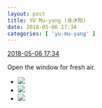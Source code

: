 ```yaml
---
layout: post
title: YU Mu-yang (余沐阳)
date: 2018-05-06 17:34
categories: [ 'yu-mu-yang' ]
---
```


<div class="weibo-info">
  <a href="https://weibo.com/6505651747/GfpAzpXyk">2018-05-06 17:34</a>
</div>

Open the window for fresh air.

<!-- more -->

<ul class="weibo-pic-list-1">
  <li class="weibo-pic">
    <a href="https://wx3.sinaimg.cn/mw690/0076h3cTgy1fr1r4z9q39j31e01a4h6o.jpg"><img src="https://wx3.sinaimg.cn/thumb150/0076h3cTgy1fr1r4z9q39j31e01a4h6o.jpg"/></a>
  </li>
  <li class="weibo-pic">
    <a href="https://wx3.sinaimg.cn/mw690/0076h3cTgy1fr1r51a8ztj31e01aetrq.jpg"><img src="https://wx3.sinaimg.cn/thumb150/0076h3cTgy1fr1r51a8ztj31e01aetrq.jpg"/></a>
  </li>
  <li class="weibo-pic">
    <a href="https://wx4.sinaimg.cn/mw690/0076h3cTgy1fr1r53lp0dj31e01ae4jn.jpg"><img src="https://wx4.sinaimg.cn/thumb150/0076h3cTgy1fr1r53lp0dj31e01ae4jn.jpg"/></a>
  </li>
</ul>

